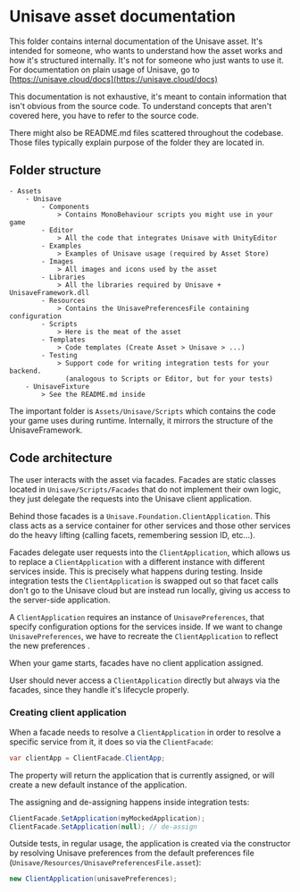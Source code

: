 Unisave asset documentation
===========================

This folder contains internal documentation of the Unisave asset. It's
intended for someone, who wants to understand how the asset works and
how it's structured internally. It's not for someone who just wants to
use it. For documentation on plain usage of Unisave, go to
[https://unisave.cloud/docs](https://unisave.cloud/docs)

This documentation is not exhaustive, it's meant to contain information
that isn't obvious from the source code. To understand concepts that
aren't covered here, you have to refer to the source code.

There might also be README.md files scattered throughout the codebase.
Those files typically explain purpose of the folder they are located
in.


## Folder structure

    - Assets
        - Unisave
            - Components
                > Contains MonoBehaviour scripts you might use in your game
            - Editor
                > All the code that integrates Unisave with UnityEditor
            - Examples
                > Examples of Unisave usage (required by Asset Store)
            - Images
                > All images and icons used by the asset
            - Libraries
                > All the libraries required by Unisave + UnisaveFramework.dll
            - Resources
                > Contains the UnisavePreferencesFile containing configuration
            - Scripts
                > Here is the meat of the asset
            - Templates
                > Code templates (Create Asset > Unisave > ...)
            - Testing
                > Support code for writing integration tests for your backend.
                  (analogous to Scripts or Editor, but for your tests)
        - UnisaveFixture
            > See the README.md inside

The important folder is `Assets/Unisave/Scripts` which contains the code
your game uses during runtime. Internally, it mirrors the structure of
the UnisaveFramework.


## Code architecture

The user interacts with the asset via facades. Facades are static
classes located in `Unisave/Scripts/Facades` that do not implement their
own logic, they just delegate the requests into the Unisave client
application.

Behind those facades is a `Unisave.Foundation.ClientApplication`. This
class acts as a service container for other services and those other
services do the heavy lifting (calling facets, remembering session ID,
etc...).

Facades delegate user requests into the `ClientApplication`, which
allows us to replace a `ClientApplication` with a different instance
with different services inside. This is precisely what happens during
testing. Inside integration tests the `ClientApplication` is swapped out
so that facet calls don't go to the Unisave cloud but are instead run
locally, giving us access to the server-side application.

A `ClientApplication` requires an instance of `UnisavePreferences`, that
specify configuration options for the services inside. If we want to
change `UnisavePreferences`, we have to recreate the `ClientApplication`
to reflect the new preferences .

When your game starts, facades have no client application assigned.

User should never access a `ClientApplication` directly but always via
the facades, since they handle it's lifecycle properly.


### Creating client application

When a facade needs to resolve a `ClientApplication` in order to resolve
a specific service from it, it does so via the `ClientFacade`:

```csharp
var clientApp = ClientFacade.ClientApp;
```

The property will return the application that is currently assigned, or
will create a new default instance of the application.

The assigning and de-assigning happens inside integration tests:

```csharp
ClientFacade.SetApplication(myMockedApplication);
ClientFacade.SetApplication(null); // de-assign
```

Outside tests, in regular usage, the application is created via the
constructor by resolving Unisave preferences from the default
preferences file (`Unisave/Resources/UnisavePreferencesFile.asset`):

```csharp
new ClientApplication(unisavePreferences);
```
